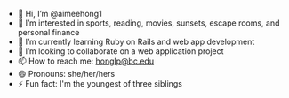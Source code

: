 - 👋 Hi, I’m @aimeehong1
- 👀 I’m interested in sports, reading, movies, sunsets, escape rooms, and personal finance
- 🌱 I’m currently learning Ruby on Rails and web app development
- 💞️ I’m looking to collaborate on a web application project
- 📫 How to reach me: honglp@bc.edu
- 😄 Pronouns: she/her/hers
- ⚡ Fun fact: I'm the youngest of three siblings

<!---
aimeehong1/aimeehong1 is a ✨ special ✨ repository because its `README.md` (this file) appears on your GitHub profile.
You can click the Preview link to take a look at your changes.
--->
